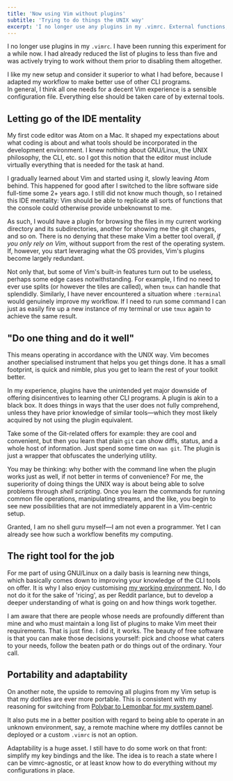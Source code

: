 ```yaml
---
title: 'Now using Vim without plugins'
subtitle: 'Trying to do things the UNIX way'
excerpt: 'I no longer use any plugins in my .vimrc. External functions, such as file browsing or git diffs, are handled by other tools. The UNIX way.'
---
```

I no longer use plugins in my `.vimrc`.  I have been running this
experiment for a while now.  I had already reduced the list of plugins
to less than five and was actively trying to work without them prior to
disabling them altogether.

I like my new setup and consider it superior to what I had before, 
because I adapted my workflow to make better use of other CLI programs.  
In general, I think all one needs for a decent Vim experience is a 
sensible configuration file.  Everything else should be taken care of by 
external tools.

## Letting go of the IDE mentality

My first code editor was Atom on a Mac.  It shaped my expectations about 
what coding is about and what tools should be incorporated in the 
development environment.  I knew nothing about GNU/Linux, the UNIX 
philosophy, the CLI, etc. so I got this notion that the editor must 
include virtually everything that is needed for the task at hand.

I gradually learned about Vim and started using it, slowly leaving Atom
behind.  This happened for good after I switched to the libre software
side full-time some 2+ years ago.  I still did not know much though, so
I retained this IDE mentality: Vim should be able to replicate all sorts
of functions that the console could otherwise provide unbeknownst to me.

As such, I would have a plugin for browsing the files in my current
working directory and its subdirectories, another for showing me the git
changes, and so on.  There is no denying that these make Vim a better
tool overall, _if you only rely on Vim_, without support from the rest
of the operating system.  If, however, you start leveraging what the OS
provides, Vim's plugins become largely redundant.

Not only that, but some of Vim's built-in features turn out to be
useless, perhaps some edge cases notwithstanding.  For example, I find
no need to ever use splits (or however the tiles are called), when
`tmux` can handle that splendidly.  Similarly, I have never encountered
a situation where `:terminal` would genuinely improve my workflow.  If I
need to run some command I can just as easily fire up a new instance of
my terminal or use `tmux` again to achieve the same result.

## "Do one thing and do it well"

This means operating in accordance with the UNIX way.  Vim becomes
another specialised instrument that helps you get things done.  It has a
small footprint, is quick and nimble, plus you get to learn the rest of
your toolkit better.

In my experience, plugins have the unintended yet major downside of
offering disincentives to learning other CLI programs.  A plugin is akin
to a black box.  It does things in ways that the user does not fully
comprehend, unless they have prior knowledge of similar tools—which they
most likely acquired by not using the plugin equivalent.

Take some of the Git-related offers for example: they are cool and
convenient, but then you learn that plain `git` can show diffs, status,
and a whole host of information.  Just spend some time on `man git`.
The plugin is just a wrapper that obfuscates the underlying utility.

You may be thinking: why bother with the command line when the plugin
works just as well, if not better in terms of convenience?  For me, the
superiority of doing things the UNIX way is about being able to solve
problems through _shell scripting_.  Once you learn the commands for
running common file operations, manipulating streams, and the like, you
begin to see new possibilities that are not immediately apparent in a
Vim-centric setup.

Granted, I am no shell guru myself—I am not even a programmer.  Yet I 
can already see how such a workflow benefits my computing.

## The right tool for the job

For me part of using GNU/Linux on a daily basis is learning new things,
which basically comes down to improving your knowledge of the CLI tools
on offer.  It is why I also enjoy customising [my working
environment](https://gitlab.com/protesilaos/dotfiles).  No, I do not do
it for the sake of 'ricing', as per Reddit parlance, but to develop a
deeper understanding of what is going on and how things work together.

I am aware that there are people whose needs are profoundly different
than mine and who must maintain a long list of plugins to make Vim meet
their requirements.  That is just fine.  I did it, it works.  The beauty
of free software is that you can make those decisions yourself: pick and
choose what caters to your needs, follow the beaten path or do things
out of the ordinary.  Your call.

## Portability and adaptability

On another note, the upside to removing all plugins from my Vim setup is
that my dotfiles are ever more portable.  This is consistent with my
reasoning for switching from [Polybar to Lemonbar for my system
panel](https://protesilaos.com/codelog/2018-11-23-bspwm-lemonbar/).  

It also puts me in a better position with regard to being able to
operate in an unknown environment, say, a remote machine where my
dotfiles cannot be deployed or a custom `.vimrc` is not an option.

Adaptability is a huge asset.  I still have to do some work on that 
front: simplify my key bindings and the like.  The idea is to reach a 
state where I can be vimrc-agnostic, or at least know how to do 
everything without my configurations in place.
